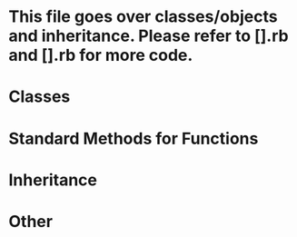 # This file goes over classes/objects and inheritance. Please refer to [].rb and [].rb for more code.

# Classes

# Standard Methods for Functions

# Inheritance

# Other
